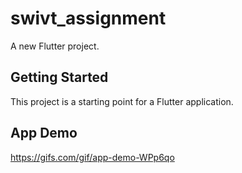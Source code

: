 # swivt_assignment

A new Flutter project.

## Getting Started

This project is a starting point for a Flutter application.

## App Demo

https://gifs.com/gif/app-demo-WPp6qo
